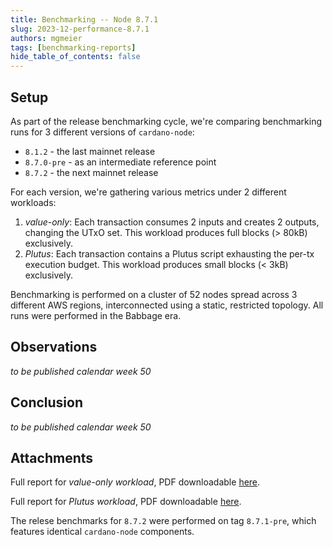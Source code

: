 ```yaml
---
title: Benchmarking -- Node 8.7.1
slug: 2023-12-performance-8.7.1
authors: mgmeier
tags: [benchmarking-reports]
hide_table_of_contents: false
---
```


## Setup

As part of the release benchmarking cycle, we're comparing benchmarking runs for 3 different versions of `cardano-node`:
* `8.1.2` - the last mainnet release
* `8.7.0-pre` - as an intermediate reference point
* `8.7.2` - the next mainnet release

For each version, we're gathering various metrics under 2 different workloads:
1. _value-only_: Each transaction consumes 2 inputs and creates 2 outputs, changing the UTxO set. This workload produces full blocks (> 80kB) exclusively.
2. _Plutus_: Each transaction contains a Plutus script exhausting the per-tx execution budget. This workload produces small blocks (< 3kB) exclusively.

Benchmarking is performed on a cluster of 52 nodes spread across 3 different AWS regions, interconnected using a static, restricted topology. All runs
were performed in the Babbage era.


## Observations

*to be published calendar week 50*

## Conclusion

*to be published calendar week 50*

## Attachments

Full report for _value-only workload_, PDF downloadable [here](../static/pdf/benchmarking/8.7.1_8.1.2_8.7.0-pre_8.7.1-pre.value-only.pdf).

Full report for _Plutus workload_, PDF downloadable [here](../static/pdf/benchmarking/8.7.1_8.1.2_8.7.0-pre_8.7.1-pre.plutus.pdf).

The relese benchmarks for `8.7.2` were performed on tag `8.7.1-pre`, which features identical `cardano-node` components.
